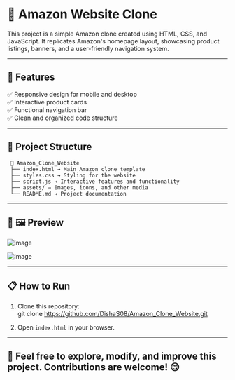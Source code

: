 # 🛒 Amazon Website Clone

This project is a simple Amazon clone created using HTML, CSS, and JavaScript. It replicates Amazon's homepage layout, showcasing product listings, banners, and a user-friendly navigation system.

---

## 🚀 Features
✅ Responsive design for mobile and desktop  
✅ Interactive product cards  
✅ Functional navigation bar  
✅ Clean and organized code structure  

---

## 📂 Project Structure
```
 📂 Amazon_Clone_Website
 ├── index.html ➔ Main Amazon clone template
 ├── styles.css ➔ Styling for the website
 ├── script.js ➔ Interactive features and functionality
 ├── assets/ ➔ Images, icons, and other media
 └── README.md ➔ Project documentation
```

---

## 📸 🖼️ Preview

![image](https://github.com/user-attachments/assets/3635ccf5-ffd9-4403-bce0-a12382e6618c)

![image](https://github.com/user-attachments/assets/98b50196-8da9-429e-b196-8ac2bfd14341)

---

## 📋 How to Run
1. Clone this repository:  
git clone https://github.com/DishaS08/Amazon_Clone_Website.git

2. Open `index.html` in your browser.

---

## 💬 Feel free to explore, modify, and improve this project. Contributions are welcome! 😊
